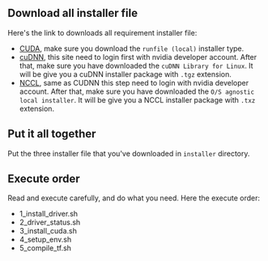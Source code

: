 ## Download all installer file

Here's the link to downloads all requirement installer file:
+ [CUDA](https://developer.nvidia.com/cuda-downloads), make sure you download the `runfile (local)` installer type.
+ [cuDNN](https://developer.nvidia.com/cudnn), this site need to login first with nvidia developer account. After that, make sure you have downloaded the `cuDNN Library for Linux`. It will be give you a cuDNN installer package with `.tgz` extension.
+ [NCCL](https://developer.nvidia.com/nccl/nccl-download), same as CUDNN this step need to login with nvidia developer account. After that, make sure you have downloaded the `O/S agnostic local installer`. It will be give you a NCCL installer package with `.txz` extension.

## Put it all together

Put the three installer file that you've downloaded in `installer` directory.

## Execute order

Read and execute carefully, and do what you need. Here the execute order:
+ 1_install_driver.sh
+ 2_driver_status.sh
+ 3_install_cuda.sh
+ 4_setup_env.sh
+ 5_compile_tf.sh
